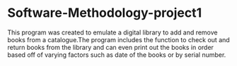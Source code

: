 # Software-Methodology-project1
This program was created to emulate a digital library to add and remove books from a catalogue.The program includes the function to check out and
return books from the library and can even print out the books in order based off of varying factors such as date of the books or by serial
number.

